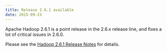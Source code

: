 ```yaml
---
title: Release 2.6.1 available
date: 2015-09-23
---
```


Apache Hadoop 2.6.1 is a point release in the 2.6.x release line, and
fixes a lot of critical issues in 2.6.0.

Please see the [Hadoop 2.6.1 Release
Notes](http://hadoop.apache.org/docs/r2.6.1/hadoop-project-dist/hadoop-common/releasenotes.html)
for details.

